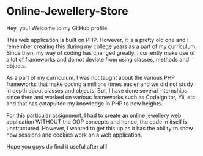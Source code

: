 # Online-Jewellery-Store

Hey, you! Welcome to my GitHub profile.

This web application is built on PHP. However, it is a pretty old one and I remember creating this during my college years as a part of my curriculum. Since then, my way of coding has changed greatly. I currently make use of a lot of frameworks and do not deviate from using classes, methods and objects.

As a part of my curriculum, I was not taught about the various PHP frameworks that make coding a millions times easier and we did not study in depth about classes and objects. But, I have done several internships since then and worked on various frameworks such as CodeIgnitor, Yii, etc. and that has catapulted my knowledge in PHP to new heights.

For this particular assignment, I had to create an online jewellery web application WITHOUT the OOP concepts and hence, the code in itself is unstructured. However, I wanted to get this up as it has the ability to show how sessions and cookies work on a web application.

Hope you guys do find it useful after all!

